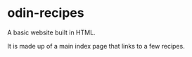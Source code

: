 # odin-recipes
A basic website built in HTML.

It is made up of a main index page that links to a few recipes.